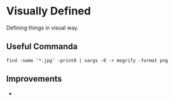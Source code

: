 # Visually Defined

Defining things in visual way.

## Useful Commanda
`find -name '*.jpg' -print0 | xargs -0 -r mogrify -format png`

## Improvements
- 
